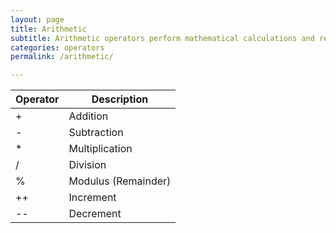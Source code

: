 ```yaml
---
layout: page
title: Arithmetic
subtitle: Arithmetic operators perform mathematical calculations and return a value.
categories: operators
permalink: /arithmetic/

---
```


Operator| Description
--- | ---
+	| Addition
-	| Subtraction
*	| Multiplication
/	| Division
%	| Modulus (Remainder)
++	| Increment
--	| Decrement
